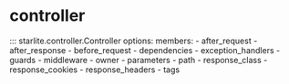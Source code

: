 # controller

::: starlite.controller.Controller
    options:
        members:
            - after_request
            - after_response
            - before_request
            - dependencies
            - exception_handlers
            - guards
            - middleware
            - owner
            - parameters
            - path
            - response_class
            - response_cookies
            - response_headers
            - tags
